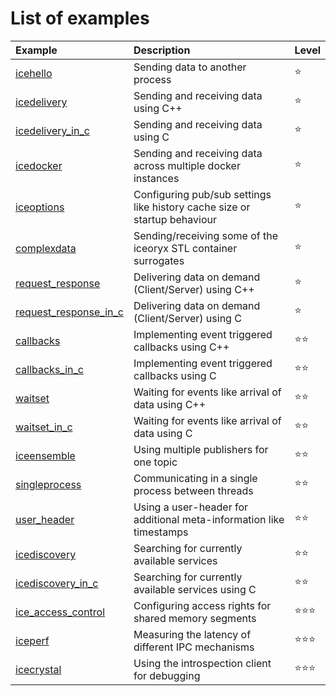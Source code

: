 # List of examples

| Example                                          | Description                                                               | Level              |
|:-------------------------------------------------|:--------------------------------------------------------------------------|:-------------------|
|[icehello](./icehello/)                           | Sending data to another process                                           | :star:             |
|[icedelivery](./icedelivery/)                     | Sending and receiving data using C++                                      | :star:             |
|[icedelivery_in_c](./icedelivery_in_c/)           | Sending and receiving data using C                                        | :star:             |
|[icedocker](./icedocker/)                         | Sending and receiving data across multiple docker instances               | :star:             |
|[iceoptions](./iceoptions/)                       | Configuring pub/sub settings like history cache size or startup behaviour | :star:             |
|[complexdata](./complexdata/)                     | Sending/receiving some of the iceoryx STL container surrogates            | :star:             |
|[request_response](./request_response/)           | Delivering data on demand (Client/Server) using C++                       | :star:             |
|[request_response_in_c](./request_response_in_c/) | Delivering data on demand (Client/Server) using C                         | :star:             |
|[callbacks](./callbacks/)                         | Implementing event triggered callbacks using C++                          | :star::star:       |
|[callbacks_in_c](./callbacks_in_c/)               | Implementing event triggered callbacks using C                            | :star::star:       |
|[waitset](./waitset/)                             | Waiting for events like arrival of data using C++                         | :star::star:       |
|[waitset_in_c](./waitset_in_c/)                   | Waiting for events like arrival of data using C                           | :star::star:       |
|[iceensemble](./iceensemble/)                     | Using multiple publishers for one topic                                   | :star::star:       |
|[singleprocess](./singleprocess/)                 | Communicating in a single process between threads                         | :star::star:       |
|[user_header](./user_header/)                     | Using a user-header for additional meta-information like timestamps       | :star::star:       |
|[icediscovery](./icediscovery)                    | Searching for currently available services                                | :star::star:       |
|[icediscovery_in_c](./icediscovery_in_c/)         | Searching for currently available services using C                        | :star::star:       |
|[ice_access_control](./ice_access_control/)       | Configuring access rights for shared memory segments                      | :star::star::star: |
|[iceperf](./iceperf/)                             | Measuring the latency of different IPC mechanisms                         | :star::star::star: |
|[icecrystal](./icecrystal/)                       | Using the introspection client for debugging                              | :star::star::star: |

